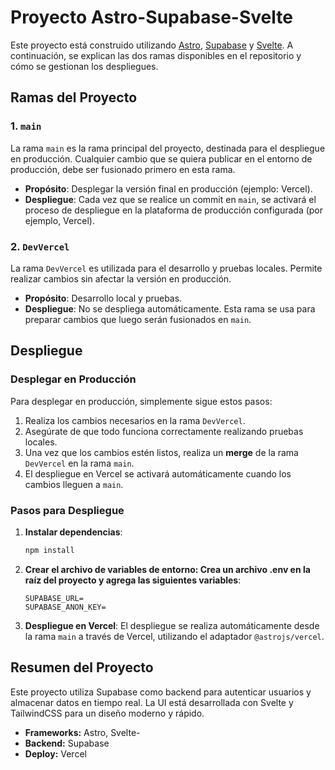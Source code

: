 # Proyecto Astro-Supabase-Svelte

Este proyecto está construido utilizando [Astro](https://astro.build/), [Supabase](https://supabase.io/) y [Svelte](https://svelte.dev/). A continuación, se explican las dos ramas disponibles en el repositorio y cómo se gestionan los despliegues.

## Ramas del Proyecto

### 1. `main`
La rama `main` es la rama principal del proyecto, destinada para el despliegue en producción. Cualquier cambio que se quiera publicar en el entorno de producción, debe ser fusionado primero en esta rama.

- **Propósito**: Desplegar la versión final en producción (ejemplo: Vercel).
- **Despliegue**: Cada vez que se realice un commit en `main`, se activará el proceso de despliegue en la plataforma de producción configurada (por ejemplo, Vercel).

### 2. `DevVercel`
La rama `DevVercel` es utilizada para el desarrollo y pruebas locales. Permite realizar cambios sin afectar la versión en producción.

- **Propósito**: Desarrollo local y pruebas.
- **Despliegue**: No se despliega automáticamente. Esta rama se usa para preparar cambios que luego serán fusionados en `main`.

## Despliegue

### Desplegar en Producción

Para desplegar en producción, simplemente sigue estos pasos:

1. Realiza los cambios necesarios en la rama `DevVercel`.
2. Asegúrate de que todo funciona correctamente realizando pruebas locales.
3. Una vez que los cambios estén listos, realiza un **merge** de la rama `DevVercel` en la rama `main`.
4. El despliegue en Vercel se activará automáticamente cuando los cambios lleguen a `main`.

### Pasos para Despliegue

1. **Instalar dependencias**:
   ```bash
   npm install
   ```
2. **Crear el archivo de variables de entorno: Crea un archivo .env en la raíz del proyecto y agrega las siguientes variables**:
    ```.env
    SUPABASE_URL=
    SUPABASE_ANON_KEY=
    ```
3. **Despliegue en Vercel**: 
    El despliegue se realiza automáticamente desde la rama `main` a través de Vercel, utilizando el adaptador `@astrojs/vercel`.

## Resumen del Proyecto
Este proyecto utiliza Supabase como backend para autenticar usuarios y almacenar datos en tiempo real. La UI está desarrollada con Svelte y TailwindCSS para un diseño moderno y rápido.

- **Frameworks:** Astro, Svelte-
- **Backend:** Supabase
- **Deploy:** Vercel



